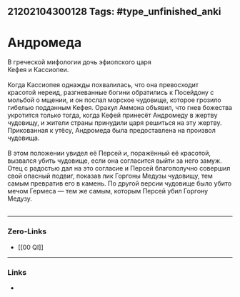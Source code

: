21202104300128
Tags: #type_unfinished_anki 
---
# Андромеда

  В греческой мифологии дочь эфиопского царя <br>Кефея и Кассиопеи.<br><br>Когда Кассиопея однажды похвалилась, что она превосходит красотой нереид, разгневанные богини обратились к Посейдону с мольбой о мщении, и он послал морское чудовище, которое грозило гибелью подданным Кефея. Оракул Аммона объявил, что гнев божества укротится только тогда, когда Кефей принесёт Андромеду в жертву чудовищу, и жители страны принудили царя решиться на эту жертву. Прикованная к утёсу, Андромеда была предоставлена на произвол чудовища.<br><br>В этом положении увидел её Персей и, поражённый её красотой, вызвался убить чудовище, если она согласится выйти за него замуж. Отец с радостью дал на это согласие и Персей благополучно совершил свой опасный подвиг, показав лик Горгоны Медузы чудовищу, тем самым превратив его в камень. По другой версии чудовище было убито мечом Гермеса — тем же самым, которым Персей убил Горгону Медузу.<br><br>

---
### Zero-Links
- [[00 QI]]
---
### Links
-
